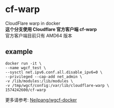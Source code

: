 # cf-warp
CloudFlare warp in docker  
**这个分支使用 Cloudflare 官方客户端 cf-warp**  
官方客户端目前只有 AMD64 版本  

## example
```
docker run -it \
--name wgcf_test \
--sysctl net.ipv6.conf.all.disable_ipv6=0 \
--privileged --cap-add net_admin \
-v /lib/modules:/lib/modules \
-v /tmp/wgcf/config:/var/lib/cloudflare-warp \   
1574242600/cf-warp
```

更多请参考: [Neilpang/wgcf-docker](https://github.com/Neilpang/wgcf-docker) 

